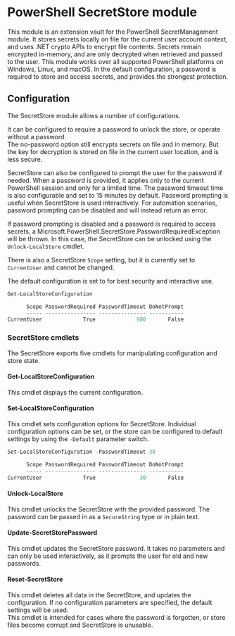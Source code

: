 # PowerShell SecretStore module

This module is an extension vault for the PowerShell SecretManagement module.
It stores secrets locally on file for the current user account context, and uses .NET crypto APIs to encrypt file contents.
Secrets remain encrypted in-memory, and are only decrypted when retrieved and passed to the user.
This module works over all supported PowerShell platforms on Windows, Linux, and macOS.
In the default configuration, a password is required to store and access secrets, and provides the strongest protection.  

## Configuration

The SecretStore module allows a number of configurations.  

It can be configured to require a password to unlock the store, or operate without a password.  
The no-password option still encrypts secrets on file and in memory.
But the key for decryption is stored on file in the current user location, and is less secure.  

SecretStore can also be configured to prompt the user for the password if needed.
When a password is provided, it applies only to the current PowerShell session and only for a limited time.
The password timeout time is also configurable and set to 15 minutes by default.
Password prompting is useful when SecretStore is used interactively.
For automation scenarios, password prompting can be disabled and will instead return an error.

If password prompting is disabled and a password is required to access secrets, a Microsoft.PowerShell.SecretStore.PasswordRequiredException will be thrown.
In this case, the SecretStore can be unlocked using the `Unlock-LocalStore` cmdlet.  

There is also a SecretStore `Scope` setting, but it is currently set to `CurrentUser` and cannot be changed.  

The default configuration is set to for best security and interactive use.  

```powershell
Get-LocalStoreConfiguration

      Scope PasswordRequired PasswordTimeout DoNotPrompt
      ----- ---------------- --------------- -----------
CurrentUser             True             900       False
```

### SecretStore cmdlets

The SecretStore exports five cmdlets for manipulating configuration and store state.  

#### Get-LocalStoreConfiguration

This cmdlet displays the current configuration.  

#### Set-LocalStoreConfiguration

This cmdlet sets configuration options for SecretStore.
Individual configuration options can be set, or the store can be configured to default settings by using the `-Default` parameter switch.  

```powershell
Set-LocalStoreConfiguration -PasswordTimeout 30

      Scope PasswordRequired PasswordTimeout DoNotPrompt
      ----- ---------------- --------------- -----------
CurrentUser             True              30       False
```

#### Unlock-LocalStore

This cmdlet unlocks the SecretStore with the provided password.
The password can be passed in as a `SecureString` type or in plain text.  

#### Update-SecretStorePassword

This cmdlet updates the SecretStore password.
It takes no parameters and can only be used interactively, as it prompts the user for old and new passwords.  

#### Reset-SecretStore

This cmdlet deletes all data in the SecretStore, and updates the configuration.
If no configuration parameters are specified, the default settings will be used.  
This cmdlet is intended for cases where the password is forgotten, or store files become corrupt and SecretStore is unusable.
